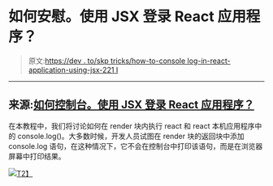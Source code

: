 # 如何安慰。使用 JSX 登录 React 应用程序？

> 原文:[https://dev . to/skp tricks/how-to-console log-in-react-application-using-jsx-221 I](https://dev.to/skptricks/how-to-consolelog-in-react-application-using-jsx--221i)

* * *

## [](#source-how-to-consolelog-in-react-application-using-jsx-)来源:[如何控制台。使用 JSX 登录 React 应用程序？](https://www.skptricks.com/2019/02/can-you-consolelog-in-jsx.html)

在本教程中，我们将讨论如何在 render 块内执行 react 和 react 本机应用程序中的 console.log()。大多数时候，开发人员试图在 render 块的返回块中添加 console.log 语句，在这种情况下，它不会在控制台中打印该语句，而是在浏览器屏幕中打印结果。

[![](../Images/6b7f8c221cecd7f74559a4f9ce9b1b95.png)T2】](https://res.cloudinary.com/practicaldev/image/fetch/s--EiwkFuaA--/c_limit%2Cf_auto%2Cfl_progressive%2Cq_auto%2Cw_880/https://4.bp.blogspot.com/-flXSmj-v_s8/XHYMKGhdONI/AAAAAAAACeM/vwBWoeaaYz0CmN8X7K9M-Hocv9yjqZU5QCLcBGAs/s1600/console.lo.png)